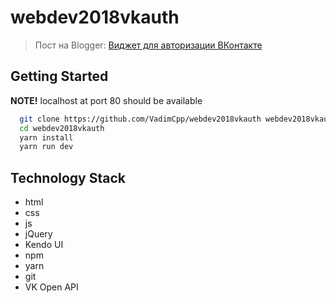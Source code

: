 # webdev2018vkauth

> Пост на Blogger: [Виджет для авторизации ВКонтакте](https://webdev2018.blogspot.ru/2018/01/vk-auth-widget.html)


## Getting Started

**NOTE!** localhost at port 80 should be available

```bash
  git clone https://github.com/VadimCpp/webdev2018vkauth webdev2018vkauth
  cd webdev2018vkauth
  yarn install
  yarn run dev
```

## Technology Stack

* html
* css
* js
* jQuery
* Kendo UI
* npm
* yarn
* git
* VK Open API
